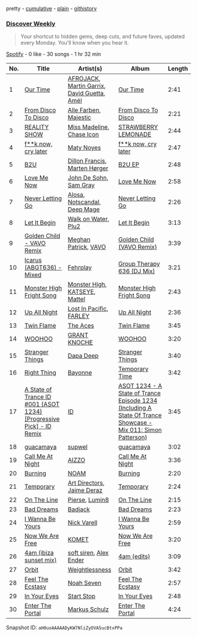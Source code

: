 pretty - [cumulative](/playlists/cumulative/37i9dQZEVXcMQ21aVFwcU6.md) - [plain](/playlists/plain/37i9dQZEVXcMQ21aVFwcU6) - [githistory](https://github.githistory.xyz/mdn522/spotify-playlist-archive/blob/main/playlists/plain/37i9dQZEVXcMQ21aVFwcU6)

### [Discover Weekly](https://open.spotify.com/playlist/37i9dQZEVXcMQ21aVFwcU6)

> Your shortcut to hidden gems, deep cuts, and future faves, updated every Monday\. You’ll know when you hear it.

[Spotify](https://open.spotify.com/user/spotify) - 0 like - 30 songs - 1 hr 32 min

| No. | Title | Artist(s) | Album | Length |
|---|---|---|---|---|
| 1 | [Our Time](https://open.spotify.com/track/3MUFebos5drIwrUHxUorhP) | [AFROJACK](https://open.spotify.com/artist/4D75GcNG95ebPtNvoNVXhz), [Martin Garrix](https://open.spotify.com/artist/60d24wfXkVzDSfLS6hyCjZ), [David Guetta](https://open.spotify.com/artist/1Cs0zKBU1kc0i8ypK3B9ai), [Amél](https://open.spotify.com/artist/6OHd6Z5k9ZmBJ91oqeSpDG) | [Our Time](https://open.spotify.com/album/1R0CAZwCU6rRvMsmaerCjz) | 2:41 |
| 2 | [From Disco To Disco](https://open.spotify.com/track/1MzPUIynJATkuvympwipnm) | [Alle Farben](https://open.spotify.com/artist/61ipISvUVa5LkJlKZnm3Oo), [Majestic](https://open.spotify.com/artist/6QMABvTzixnxzsLYyhqRxI) | [From Disco To Disco](https://open.spotify.com/album/4oq6QME2y7Xf5vYC5zHmxG) | 2:21 |
| 3 | [REALITY SHOW](https://open.spotify.com/track/1xkerBnLYBsWT5eBy2zpMy) | [Miss Madeline](https://open.spotify.com/artist/697XzB9DackcbNfKz4Ry7v), [Chase Icon](https://open.spotify.com/artist/5XPJP6zfXVlPJtO4QSsSmQ) | [STRAWBERRY LEMONADE](https://open.spotify.com/album/4pWoMdeKkPNZVoZouJCtDm) | 2:44 |
| 4 | [f\*\*k now, cry later](https://open.spotify.com/track/3afJXMpD49B6tjO6Dz5Kf3) | [Maty Noyes](https://open.spotify.com/artist/5JSXWmQO8csVUy6hSRu8TA) | [f\*\*k now, cry later](https://open.spotify.com/album/0uJ4IdVbhcnCcaspgryEoh) | 2:47 |
| 5 | [B2U](https://open.spotify.com/track/67CkO6Qva8D78RISimeX1n) | [Dillon Francis](https://open.spotify.com/artist/5R3Hr2cnCCjt220Jmt2xLf), [Marten Hørger](https://open.spotify.com/artist/0EdUwJSqkMmsH6Agg3G8Ls) | [B2U EP](https://open.spotify.com/album/3n4wJlkHBkt2qrPzirQNaN) | 2:48 |
| 6 | [Love Me Now](https://open.spotify.com/track/2vnMxYSg9rpcVVMn0GuCbT) | [John De Sohn](https://open.spotify.com/artist/3TVjdmhfFoYJLgBEkkZTBm), [Sam Gray](https://open.spotify.com/artist/4sW5R5XKTge9Vwv44p9p18) | [Love Me Now](https://open.spotify.com/album/6lDFF3DjGgw2BjFADgnOPo) | 2:58 |
| 7 | [Never Letting Go](https://open.spotify.com/track/3VbXS1fxCAteljMQnOrGdd) | [Alosa](https://open.spotify.com/artist/7tLZj7bBitwASeMgNlqWVC), [Notscandal](https://open.spotify.com/artist/46EZcT2VCmBxSG5xdmNbix), [Deep Mage](https://open.spotify.com/artist/0MR7IMVJ0cdWJBivbwRr4A) | [Never Letting Go](https://open.spotify.com/album/408LezrDjLw0xz7Nxf16n1) | 2:26 |
| 8 | [Let It Begin](https://open.spotify.com/track/3c7TXsqWcL3FEqFPvmiX2H) | [Walk on Water](https://open.spotify.com/artist/4I3wOys29MwaCSSXGEeose), [Plu2](https://open.spotify.com/artist/7IyVJtqPBB8mSRhowSGatz) | [Let It Begin](https://open.spotify.com/album/7yAAYNljIwbzMH8njMpb9j) | 3:13 |
| 9 | [Golden Child \- VAVO Remix](https://open.spotify.com/track/5aSiEAtAGqkFFMMXLCfXWR) | [Meghan Patrick](https://open.spotify.com/artist/5bQxLohAAiOat0EMYuHjzJ), [VAVO](https://open.spotify.com/artist/44re77WwNG34C182Jq3WIK) | [Golden Child \(VAVO Remix\)](https://open.spotify.com/album/2BLhYajICKcrO2sKtYJjv4) | 3:39 |
| 10 | [Icarus \(ABGT636\) \- Mixed](https://open.spotify.com/track/6JrSihRFXZhcm2UqHkhnvj) | [Fehrplay](https://open.spotify.com/artist/6HcVFayEV6B5xgp59WXKbF) | [Group Therapy 636 \(DJ Mix\)](https://open.spotify.com/album/4dUt0gvK4CU1glNLMaewfK) | 3:21 |
| 11 | [Monster High Fright Song](https://open.spotify.com/track/7hEKlcqyoj3oOH0jtJveIS) | [Monster High](https://open.spotify.com/artist/43niWwvn8OX1HmJLXu4aLV), [KATSEYE](https://open.spotify.com/artist/3c0gDdb9lhnHGFtP4prQpn), [Mattel](https://open.spotify.com/artist/6HoB8dDlgkJJXl9tH1qBaY) | [Monster High Fright Song](https://open.spotify.com/album/5xGIPK8xElAjIBhP4TVyE3) | 2:43 |
| 12 | [Up All Night](https://open.spotify.com/track/05ApTwF4MKB2kpXC6tH5bh) | [Lost In Pacific](https://open.spotify.com/artist/1oC7D0CrT7bABXQXFCGltP), [FARLEY](https://open.spotify.com/artist/7uYA1SvZLemlrGJxyqdf4O) | [Up All Night](https://open.spotify.com/album/39bk3wEN0w7NuhLetENJzt) | 2:36 |
| 13 | [Twin Flame](https://open.spotify.com/track/1bEgyMW0qkchQo6n3lrHp2) | [The Aces](https://open.spotify.com/artist/2AmfMGi3WZMxqFDHissIAe) | [Twin Flame](https://open.spotify.com/album/78dPFW1kVn6CvDKFhz6MOF) | 3:45 |
| 14 | [WOOHOO](https://open.spotify.com/track/6CBt4FzlQtZyQkCKXnLnsf) | [GRANT KNOCHE](https://open.spotify.com/artist/4uLexEsM3MDb1sermSib4J) | [WOOHOO](https://open.spotify.com/album/6tGGW0iHNkh1XxTCbak0lw) | 3:20 |
| 15 | [Stranger Things](https://open.spotify.com/track/5tojPbxg4T8sLl8EFqYDAO) | [Dapa Deep](https://open.spotify.com/artist/6PFX6CPrYWgLYSIUMQ59hW) | [Stranger Things](https://open.spotify.com/album/3B1THH9PWKh1UMBLhyd6B7) | 3:40 |
| 16 | [Right Thing](https://open.spotify.com/track/5WSbA7CYliGAJiZTRldTMK) | [Bayonne](https://open.spotify.com/artist/6BbqU3r1G2mwkRIfIbkCek) | [Temporary Time](https://open.spotify.com/album/7MubkMOdmjOhRF36dpVQNM) | 3:42 |
| 17 | [A State of Trance ID \#001 \(ASOT 1234\) \[Progressive Pick\] \- ID Remix](https://open.spotify.com/track/7dAWIITLU5g8H3BccxavYv) | [ID](https://open.spotify.com/artist/2NL6Ki9gA4LSCrF0xn57ed) | [ASOT 1234 \- A State of Trance Episode 1234 \(Including A State Of Trance Showcase \- Mix 011: Simon Patterson\)](https://open.spotify.com/album/1aJZJqSeLFmnxESzKmvakn) | 3:45 |
| 18 | [guacamaya](https://open.spotify.com/track/6rXoWKWpulun1j0Zij5mNw) | [supwel](https://open.spotify.com/artist/3QEjJCefGJTVNDg3fKswlx) | [guacamaya](https://open.spotify.com/album/3iPqkZef377iTeRrFroZF3) | 3:02 |
| 19 | [Call Me At Night](https://open.spotify.com/track/1GPnpurxFiNXZ2SQlwi51a) | [AIZZO](https://open.spotify.com/artist/1ZZdKHHFrEYmBD8M8yzjrq) | [Call Me At Night](https://open.spotify.com/album/1064rvi36cZDnQeCXoKVpq) | 3:36 |
| 20 | [Burning](https://open.spotify.com/track/4XwEh3yY4FtG4a9CrBFEbf) | [NOAM](https://open.spotify.com/artist/3SCz4vk2MoqDn9KvOYMU0r) | [Burning](https://open.spotify.com/album/7AWkQhRr38wo522guN7uhC) | 2:20 |
| 21 | [Temporary](https://open.spotify.com/track/4sRpOcJhT3ws2D1J80qHXg) | [Art Directors](https://open.spotify.com/artist/09f9jZ36C22ke9iRYIztAc), [Jaime Deraz](https://open.spotify.com/artist/4J7ascv32yT6yE75KRCktv) | [Temporary](https://open.spotify.com/album/0JKh3HFL6bozILlPfwOho0) | 2:24 |
| 22 | [On The Line](https://open.spotify.com/track/7fZQtGPRPK3b0LZiGpgGV7) | [Pierse](https://open.spotify.com/artist/6RaXGK6k9dt5lMJasbOHeg), [Lumin8](https://open.spotify.com/artist/6sVfVaXwlrK0MPkrU8EOtp) | [On The Line](https://open.spotify.com/album/5RQUgWERLK70zsb7j3lfAo) | 2:15 |
| 23 | [Bad Dreams](https://open.spotify.com/track/4tr76saNJm3lI2Elz8hUn4) | [Badjack](https://open.spotify.com/artist/40oI86vaTUHgkSGlYkEiLM) | [Bad Dreams](https://open.spotify.com/album/6gZm5WabfYdW0Ad9GA1DNF) | 2:23 |
| 24 | [I Wanna Be Yours](https://open.spotify.com/track/0V9raTkW24E3mrf7ZemeNB) | [Nick Varell](https://open.spotify.com/artist/07CXpjxPqiolSnHZ6s2w5G) | [I Wanna Be Yours](https://open.spotify.com/album/25DHImNhUXmjq3x7EXlzBL) | 2:59 |
| 25 | [Now We Are Free](https://open.spotify.com/track/0DhS6FGlJkZEWM2gmjB5dD) | [KOMET](https://open.spotify.com/artist/7ASFmpzSDMUmOw4Ru5PPzr) | [Now We Are Free](https://open.spotify.com/album/2hx91zv2MPmgtAQS8Hxtaa) | 3:20 |
| 26 | [4am \(ibiza sunset mix\)](https://open.spotify.com/track/2JBFnrsrS2EYLmcTbFYfHW) | [soft siren](https://open.spotify.com/artist/2231C2oqgdZQmJ0vh6bNX2), [Alex Ender](https://open.spotify.com/artist/4tVEnDtBhp4mjGvkgXlp1d) | [4am \(edits\)](https://open.spotify.com/album/5wNGSTu6WedneSGt2SFHaw) | 3:09 |
| 27 | [Orbit](https://open.spotify.com/track/1lp93hNB8olV1CeLbuJhfB) | [Weightlessness](https://open.spotify.com/artist/1pmO0TiWRsnmnk74Hr9NG2) | [Orbit](https://open.spotify.com/album/5Denl5260bl2uiiJ7IfG23) | 3:42 |
| 28 | [Feel The Ecstasy](https://open.spotify.com/track/4FCI7R5f7CyRuy5luHt0GM) | [Noah Seven](https://open.spotify.com/artist/6CKAXTH5vBxCdDx5uNPnX4) | [Feel The Ecstasy](https://open.spotify.com/album/0wEbZqxKbZUGArMKb6K60l) | 2:57 |
| 29 | [In Your Eyes](https://open.spotify.com/track/36mkUzivSA8ECqBl3B1KF1) | [Start Stop](https://open.spotify.com/artist/7M9YXFc1JWQxmSQDgg0SAO) | [In Your Eyes](https://open.spotify.com/album/1On3Hrf3iVr9ZtN4wDmmQo) | 2:48 |
| 30 | [Enter The Portal](https://open.spotify.com/track/3g9RkurqYNtQkPRlJ0h9HO) | [Markus Schulz](https://open.spotify.com/artist/6OO0PboZcIWUWL7j2IyeoL) | [Enter The Portal](https://open.spotify.com/album/6r1uw773hRjdriOYL7fwPi) | 4:24 |

Snapshot ID: `aH0uoAAAAADyKW7NliZyOVA5ucBtxPPa`
